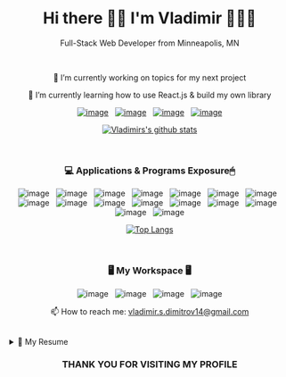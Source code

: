 <div align="center">
<h1>Hi there 👋🏾 I'm Vladimir 🧑🏾‍💻</h1>

Full-Stack Web Developer from Minneapolis, MN

<br>

🔭 I’m currently working on topics for my next project

🌱 I’m currently learning how to use React.js & build my own library

[![image](https://img.shields.io/badge/LinkedIn-0077B5?style=for-the-badge&logo=linkedin&logoColor=white
)](https://www.linkedin.com/in/vladimirsdimitrov/)
&nbsp;
[![image](https://img.shields.io/badge/Instagram-E4405F?style=for-the-badge&logo=instagram&logoColor=white)](https://www.instagram.com/dev_vlady/)
&nbsp;
[![image](https://img.shields.io/badge/Portfolio-0077B5?style=for-the-badge&logo=Portfolio&logoColor=white
)](https://vdimitrov-portfolio.herokuapp.com/)
&nbsp;
[![image](https://img.shields.io/badge/GitHub-100000?style=for-the-badge&logo=github&logoColor=white
)](https://github.com/Vlady14?tab=repositories)

[![Vladimirs's github stats](https://github-readme-stats.vercel.app/api?username=vlady14&hide=contribs&show_icons=true&theme=highcontrast)](https://github.com/vlady14/github-readme-stats)

<br>

<h3>💻 Applications & Programs Exposure🖱</h3>

![image](https://img.shields.io/badge/HTML5-E34F26?style=for-the-badge&logo=html5&logoColor=white)
&nbsp;
![image](https://img.shields.io/badge/CSS3-1572B6?style=for-the-badge&logo=css3&logoColor=white)
&nbsp;
![image](https://img.shields.io/badge/JavaScript-F7DF1E?style=for-the-badge&logo=javascript&logoColor=black)
&nbsp;
![image](https://img.shields.io/badge/Node.js-43853D?style=for-the-badge&logo=node.js&logoColor=white)
&nbsp;
![image](https://img.shields.io/badge/Express.js-404D59?style=for-the-badge)
&nbsp;
![image](https://img.shields.io/badge/React-20232A?style=for-the-badge&logo=react&logoColor=61DAFB)
&nbsp;
![image](https://img.shields.io/badge/jQuery-0769AD?style=for-the-badge&logo=jquery&logoColor=white)
&nbsp;
![image](https://img.shields.io/badge/MySQL-00000F?style=for-the-badge&logo=mysql&logoColor=white)
&nbsp;
![image](https://img.shields.io/badge/MongoDB-4EA94B?style=for-the-badge&logo=mongodb&logoColor=white)
&nbsp;
![image](https://img.shields.io/badge/Heroku-430098?style=for-the-badge&logo=heroku&logoColor=white)
&nbsp;
![image](https://img.shields.io/badge/bulma-teal?style=for-the-badge&logo=bulma&logoColor=white)
&nbsp;
![image](https://img.shields.io/badge/postman-orange?style=for-the-badge&logo=postman&logoColor=white)
&nbsp;
![image](https://img.shields.io/badge/json-teal?style=for-the-badge&logo=json&logoColor=white)
&nbsp;
![image](https://img.shields.io/badge/webpack-blue?style=for-the-badge&logo=webpack&logoColor=white)
&nbsp;
![image](https://img.shields.io/badge/npm-white?style=for-the-badge&logo=npm&logoColor=white)
&nbsp;
![image](https://img.shields.io/badge/github-black?style=for-the-badge&logo=github&logoColor=white)



[![Top Langs](https://github-readme-stats.vercel.app/api/top-langs/?username=vlady14&langs_count=8&theme=highcontrast&layout=compact)](https://github.com/vlady14/github-readme-stats)

<br>

<h3>🖥 My Workspace 🖥</h3>

![image](https://img.shields.io/badge/Apple-iMac_5k_2020-999999?style=for-the-badge&logo=apple&logoColor=white)
&nbsp;
![image](https://img.shields.io/badge/Intel-6_Core_i5-0071C5?style=for-the-badge&logo=intel&logoColor=white)
&nbsp;
![image](https://img.shields.io/badge/Ram-8_GB-0071C5?style=for-the-badge&logo=ram&logoColor=white)
&nbsp;
![image](https://img.shields.io/badge/Catalina-000000?style=for-the-badge&logo=ios&logoColor=white)

📫 How to reach me: vladimir.s.dimitrov14@gmail.com


<br>

<details align="left">

  <summary>📑 My Resume</summary>
      <a href="https://github.com/Vlady14/VDimitrovs_Resume/raw/main/Vladimir%20Dimitrov%20%7C%20Web%20Developer.pdf">Download Resume</a>

  <h3>📚Education</h3>

  * 📆 2020 - 2021
  * 📍Rutgers, The State University of New Jersey
    * Full-Stack Web Development Certificate
  * 📆 2014 - 2016
  * 📍Metro State, Metropolitan State Univerity
    * Bachelors of Science in Marketing
</details>

<h3>THANK YOU FOR VISITING MY PROFILE</h3>
</div>